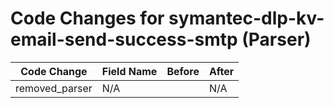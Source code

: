 # Code Changes for symantec-dlp-kv-email-send-success-smtp (Parser)

| Code Change | Field Name | Before | After |
|-------------|------------|--------|-------|
| removed_parser | N/A |  | N/A |